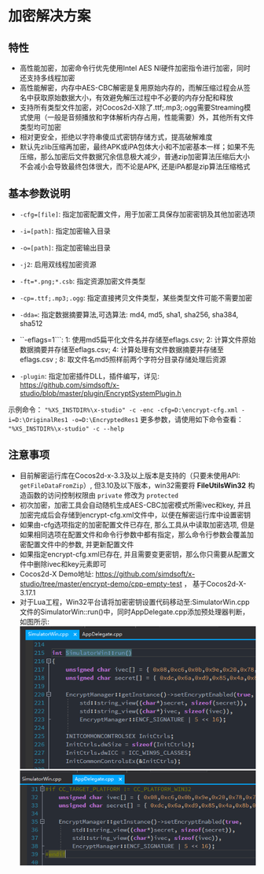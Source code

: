 # 加密解决方案

## 特性

* 高性能加密，加密命令行优先使用Intel AES NI硬件加密指令进行加密，同时还支持多线程加密
* 高性能解密，内存中AES-CBC解密是复用原始内存的，而解压缩过程会从签名中获取原始数据大小，有效避免解压过程中不必要的内存分配和释放
* 支持所有类型文件加密，对Cocos2d-X除了.ttf;.mp3;.ogg需要Streaming模式使用（一般是音频播放和字体解析内存占用，性能需要）外，其他所有文件类型均可加密
* 相对更安全，拒绝以字符串傻瓜式密钥存储方式，提高破解难度
* 默认先zlib压缩再加密，最终APK或iPA包体大小和不加密基本一样；如果不先压缩，那么加密后文件数据冗余信息极大减少，普通zip加密算法压缩后大小不会减小会导致最终包体很大，而不论是APK, 还是iPA都是zip算法压缩格式

## 基本参数说明

* ``-cfg=[file]``: 指定加密配置文件，用于加密工具保存加密密钥及其他加密选项
* ``-i=[path]``: 指定加密输入目录
* ``-o=[path]``: 指定加密输出目录
* ``-j2``:                  启用双线程加密资源
* ``-ft=*.png;*.csb``:      指定资源加密文件类型

* ``-cp=.ttf;.mp3;.ogg``:   指定直接拷贝文件类型，某些类型文件可能不需要加密
* ``-dda=``: 指定数据摘要算法,可选算法: md4, md5, sha1, sha256, sha384, sha512
* ``-eflags=1```: 1: 使用md5扁平化文件名并存储至eflags.csv; 2: 计算文件原始数据摘要并存储至eflags.csv; 4: 计算处理有文件数据摘要并存储至eflags.csv ; 8: 取文件名md5照样前两个字符分目录存储处理后资源
* ``-plugin``: 指定加密插件DLL，插件编写，详见: https://github.com/simdsoft/x-studio/blob/master/plugin/EncryptSystemPlugin.h

 示例命令： ``"%XS_INSTDIR%\x-studio" -c -enc -cfg=D:\encrypt-cfg.xml -i=D:\OriginalRes1 -o=D:\EncryptedRes1``
 更多参数，请使用如下命令查看： ``"%XS_INSTDIR%\x-studio" -c --help``

## 注意事项

* 目前解密运行库在Cocos2d-x-3.3及以上版本是支持的（只要未使用API: ``getFileDataFromZip``）, 但3.10及以下版本，win32需要将 **FileUtilsWin32** 构造函数的访问控制权限由 ``private`` 修改为 ``protected`` 
* 初次加密，加密工具会自动随机生成AES-CBC加密模式所需ivec和key, 并且加密完成后会存储到encrypt-cfg.xml文件中，以便在解密运行库中设置密钥
* 如果由-cfg选项指定的加密配置文件已存在, 那么工具从中读取加密选项, 但是如果相同选项在配置文件和命令行参数中都有指定，那么命令行参数会覆盖加密配置文件中的参数, 并更新配置文件
* 如果指定encrypt-cfg.xml已存在, 并且需要变更密钥，那么你只需要从配置文件中删除ivec和key元素即可
* Cocos2d-X Demo地址: https://github.com/simdsoft/x-studio/tree/master/encrypt-demo/cpp-empty-test ， 基于Cocos2d-X-3.17.1
* 对于Lua工程，Win32平台请将加密密钥设置代码移动至:SimulatorWin.cpp文件的SimulatorWin::run()中，同时AppDelegate.cpp添加预处理器判断，如图所示:  
  ![image](../assets/images/c4s1_01a.png)  
  ![image](../assets/images/c4s1_01b.png)

